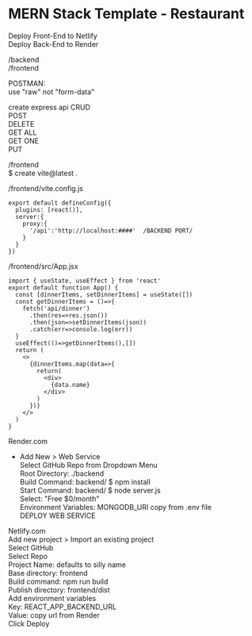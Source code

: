 # MERN Stack Template - Restaurant    
Deploy Front-End to Netlify    
Deploy Back-End to Render  
  
/backend  
/frontend  


POSTMAN:  
use "raw" not "form-data"  

create express api CRUD  
POST  
DELETE  
GET ALL   
GET ONE    
PUT  

/frontend  
$ create vite@latest .  

/frontend/vite.config.js  
```
export default defineConfig({  
  plugins: [react()],  
  server:{  
    proxy:{  
      '/api':'http://localhost:####'  /BACKEND PORT/   
    }  
  }  
})  
```
    
/frontend/src/App.jsx  
```
import { useState, useEffect } from 'react'  
export default function App() {  
  const [dinnerItems, setDinnerItems] = useState([])  
  const getDinnerItems = ()=>{  
    fetch('api/dinner')  
      .then(res=>res.json())  
      .then(json=>setDinnerItems(json))  
      .catch(err=>console.log(err))  
  }  
  useEffect(()=>getDinnerItems(),[])  
  return (  
    <>  
      {dinnerItems.map(data=>{  
        return(  
          <div>  
            {data.name}  
          </div>  
        )  
      })}  
    </>  
  )  
}  
```

Render.com  
+ Add New > Web Service  
Select GitHub Repo from Dropdown Menu  
Root Directory: ./backend  
Build Command: backend/ $ npm install  
Start Command: backend/ $ node server.js  
Select: "Free $0/month"  
Environment Variables: MONGODB_URI copy from .env file  
DEPLOY WEB SERVICE  
    
Netlify.com  
Add new project > Import an existing project  
Select GitHub  
Select Repo  
Project Name: defaults to silly name  
Base directory: frontend  
Build command: npm run build  
Publish directory: frontend/dist  
Add environment variables  
Key: REACT_APP_BACKEND_URL  
Value: copy url from Render  
Click Deploy  






  

